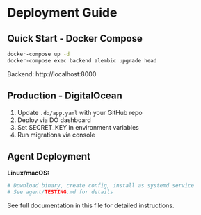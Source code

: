 # Deployment Guide

## Quick Start - Docker Compose

```bash
docker-compose up -d
docker-compose exec backend alembic upgrade head
```

Backend: http://localhost:8000

## Production - DigitalOcean

1. Update `.do/app.yaml` with your GitHub repo
2. Deploy via DO dashboard
3. Set SECRET_KEY in environment variables
4. Run migrations via console

## Agent Deployment

**Linux/macOS:**
```bash
# Download binary, create config, install as systemd service
# See agent/TESTING.md for details
```

See full documentation in this file for detailed instructions.
